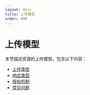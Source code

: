 ```yaml
---
layout: docs
title: 上传模型
order: 490
---
```


# 上传模型

本节描述资源的上传模型，包含以下内容：

* [上传类型](/docs/v6/api/overview/up/upload-models/upload-types.html)
* [响应类型](/docs/v6/api/overview/up/upload-models/response-types.html)
* [授权机制](/docs/v6/api/overview/up/upload-models/authorization.html)
* [常见问题](/docs/v6/api/overview/up/upload-models/faq.html)
